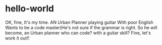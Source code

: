 # hello-world

OK, fine, It's my time.
AN Urban Planner playing guitar
With poor English
Wants to be a code master(He's not sure if the grammar is right.
So he will become, an Urban planner who can code? with a guitar skill?
Fine, let's work it out!!
